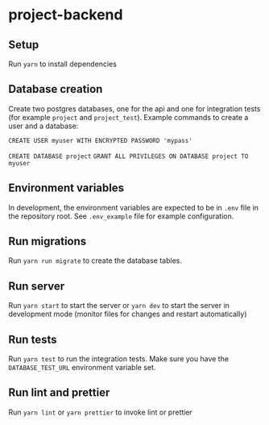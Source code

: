 # project-backend

## Setup

Run `yarn` to install dependencies

## Database creation

Create two postgres databases, one for the api and one for integration tests (for example `project` and `project_test`).
Example commands to create a user and a database:

`CREATE USER myuser WITH ENCRYPTED PASSWORD 'mypass'`

`CREATE DATABASE project`
`GRANT ALL PRIVILEGES ON DATABASE project TO myuser`

## Environment variables

In development, the environment variables are expected to be in `.env` file in the repository root. See `.env_example` file for example configuration.

## Run migrations

Run `yarn run migrate` to create the database tables.

## Run server

Run `yarn start` to start the server or `yarn dev` to start the server in development mode (monitor files for changes and restart automatically)

## Run tests

Run `yarn test` to run the integration tests. Make sure you have the `DATABASE_TEST_URL` environment variable set.

## Run lint and prettier

Run `yarn lint` or `yarn prettier` to invoke lint or prettier
